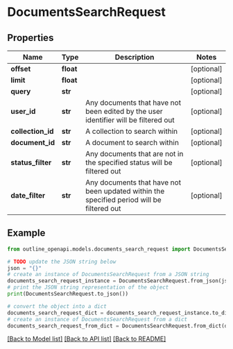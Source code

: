 # DocumentsSearchRequest


## Properties

Name | Type | Description | Notes
------------ | ------------- | ------------- | -------------
**offset** | **float** |  | [optional] 
**limit** | **float** |  | [optional] 
**query** | **str** |  | [optional] 
**user_id** | **str** | Any documents that have not been edited by the user identifier will be filtered out | [optional] 
**collection_id** | **str** | A collection to search within | [optional] 
**document_id** | **str** | A document to search within | [optional] 
**status_filter** | **str** | Any documents that are not in the specified status will be filtered out | [optional] 
**date_filter** | **str** | Any documents that have not been updated within the specified period will be filtered out | [optional] 

## Example

```python
from outline_openapi.models.documents_search_request import DocumentsSearchRequest

# TODO update the JSON string below
json = "{}"
# create an instance of DocumentsSearchRequest from a JSON string
documents_search_request_instance = DocumentsSearchRequest.from_json(json)
# print the JSON string representation of the object
print(DocumentsSearchRequest.to_json())

# convert the object into a dict
documents_search_request_dict = documents_search_request_instance.to_dict()
# create an instance of DocumentsSearchRequest from a dict
documents_search_request_from_dict = DocumentsSearchRequest.from_dict(documents_search_request_dict)
```
[[Back to Model list]](../README.md#documentation-for-models) [[Back to API list]](../README.md#documentation-for-api-endpoints) [[Back to README]](../README.md)


